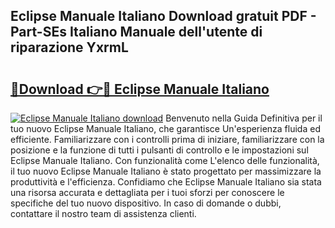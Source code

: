 ## Eclipse Manuale Italiano Download gratuit PDF - Part-SEs Italiano Manuale dell'utente di riparazione YxrmL

# <h2><a href="http://dffb88b.blite.top/?on=Eclipse+Manuale+Italiano">🔗Download 👉🔴 Eclipse Manuale Italiano</a></h2>

[![Eclipse Manuale Italiano download](https://i.imgur.com/lujVjoI.png)](http://dffb88b.blite.top/?on=Eclipse+Manuale+Italiano)
Benvenuto nella Guida Definitiva per il tuo nuovo Eclipse Manuale Italiano, che garantisce Un'esperienza fluida ed efficiente. Familiarizzare con i controlli prima di iniziare, familiarizzare con la posizione e la funzione di tutti i pulsanti di controllo e le impostazioni sul Eclipse Manuale Italiano. Con funzionalità come L'elenco delle funzionalità, il tuo nuovo Eclipse Manuale Italiano è stato progettato per massimizzare la produttività e l'efficienza. Confidiamo che Eclipse Manuale Italiano sia stata una risorsa accurata e dettagliata per i tuoi sforzi per conoscere le specifiche del tuo nuovo dispositivo. In caso di domande o dubbi, contattare il nostro team di assistenza clienti.

